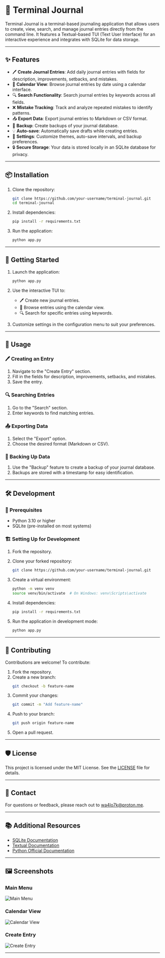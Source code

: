 # 📝 Terminal Journal

Terminal Journal is a terminal-based journaling application that allows users to create, view, search, and manage journal entries directly from the command line. It features a Textual-based TUI (Text User Interface) for an interactive experience and integrates with SQLite for data storage.

---

## ✨ Features

- 🖊️ **Create Journal Entries**: Add daily journal entries with fields for description, improvements, setbacks, and mistakes.
- 📅 **Calendar View**: Browse journal entries by date using a calendar interface.
- 🔍 **Search Functionality**: Search journal entries by keywords across all fields.
- ❌ **Mistake Tracking**: Track and analyze repeated mistakes to identify patterns.
- 📤 **Export Data**: Export journal entries to Markdown or CSV format.
- 💾 **Backup**: Create backups of your journal database.
- 💡 **Auto-save**: Automatically save drafts while creating entries.
- 🎨 **Settings**: Customize themes, auto-save intervals, and backup preferences.
- 🔒 **Secure Storage**: Your data is stored locally in an SQLite database for privacy.

---

## 📦 Installation

1. Clone the repository:
   ```bash
   git clone https://github.com/your-username/terminal-journal.git
   cd terminal-journal
   ```

2. Install dependencies:
   ```bash
   pip install -r requirements.txt
   ```

3. Run the application:
   ```bash
   python app.py
   ```

---

## 🚀 Getting Started

1. Launch the application:
   ```bash
   python app.py
   ```

2. Use the interactive TUI to:
   - 🖊️ Create new journal entries.
   - 📅 Browse entries using the calendar view.
   - 🔍 Search for specific entries using keywords.

3. Customize settings in the configuration menu to suit your preferences.

---

## 📖 Usage

### 🖊️ Creating an Entry
1. Navigate to the "Create Entry" section.
2. Fill in the fields for description, improvements, setbacks, and mistakes.
3. Save the entry.

### 🔍 Searching Entries
1. Go to the "Search" section.
2. Enter keywords to find matching entries.

### 📤 Exporting Data
1. Select the "Export" option.
2. Choose the desired format (Markdown or CSV).

### 💾 Backing Up Data
1. Use the "Backup" feature to create a backup of your journal database.
2. Backups are stored with a timestamp for easy identification.

---

## 🛠️ Development

### 🧰 Prerequisites
- Python 3.10 or higher
- SQLite (pre-installed on most systems)

### 🏗️ Setting Up for Development
1. Fork the repository.
2. Clone your forked repository:
   ```bash
   git clone https://github.com/your-username/terminal-journal.git
   ```
3. Create a virtual environment:
   ```bash
   python -m venv venv
   source venv/bin/activate  # On Windows: venv\Scripts\activate
   ```
4. Install dependencies:
   ```bash
   pip install -r requirements.txt
   ```

5. Run the application in development mode:
   ```bash
   python app.py
   ```

---

## 🤝 Contributing

Contributions are welcome! To contribute:

1. Fork the repository.
2. Create a new branch:
   ```bash
   git checkout -b feature-name
   ```
3. Commit your changes:
   ```bash
   git commit -m "Add feature-name"
   ```
4. Push to your branch:
   ```bash
   git push origin feature-name
   ```
5. Open a pull request.

---

## 🛡️ License

This project is licensed under the MIT License. See the [LICENSE](LICENSE) file for details.

---

## 📧 Contact

For questions or feedback, please reach out to [wa4lo7k@proton.me](mailto:wa4lo7k@proton.com).

---

## 📚 Additional Resources

- [SQLite Documentation](https://sqlite.org/docs.html)
- [Textual Documentation](https://textual.textualize.io/)
- [Python Official Documentation](https://docs.python.org/3/)

---

## 🖼️ Screenshots

### Main Menu
![Main Menu](/images/main-menu.png)

### Calendar View
![Calendar View](/images/calendar-view.png)

### Create Entry
![Create Entry](/images/create-entry.png)

---

